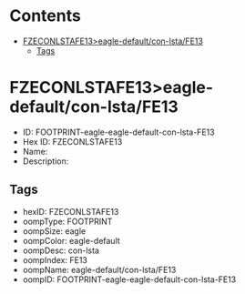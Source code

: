 



Contents
========

* [FZECONLSTAFE13>eagle-default/con-lsta/FE13](#fzeconlstafe13eagle-defaultcon-lstafe13)
	* [Tags](#tags)

# FZECONLSTAFE13>eagle-default/con-lsta/FE13

- ID: FOOTPRINT-eagle-eagle-default-con-lsta-FE13
- Hex ID: FZECONLSTAFE13
- Name: 
- Description: 

## Tags

- hexID: FZECONLSTAFE13
- oompType: FOOTPRINT
- oompSize: eagle
- oompColor: eagle-default
- oompDesc: con-lsta
- oompIndex: FE13
- oompName: eagle-default/con-lsta/FE13
- oompID: FOOTPRINT-eagle-eagle-default-con-lsta-FE13
